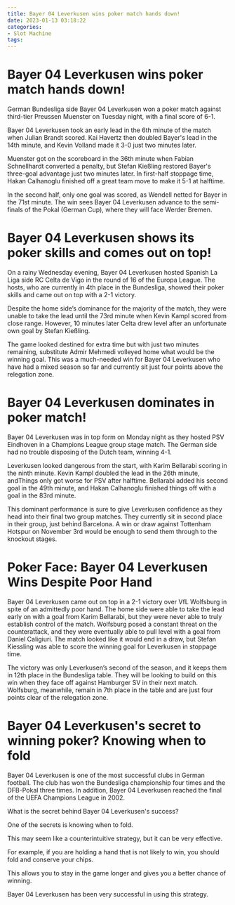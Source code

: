 ```yaml
---
title: Bayer 04 Leverkusen wins poker match hands down!
date: 2023-01-13 03:18:22
categories:
- Slot Machine
tags:
---
```



#  Bayer 04 Leverkusen wins poker match hands down!

German Bundesliga side Bayer 04 Leverkusen won a poker match against third-tier Preussen Muenster on Tuesday night, with a final score of 6-1.

Bayer 04 Leverkusen took an early lead in the 6th minute of the match when Julian Brandt scored. Kai Havertz then doubled Bayer's lead in the 14th minute, and Kevin Volland made it 3-0 just two minutes later.

Muenster got on the scoreboard in the 36th minute when Fabian Schnellhardt converted a penalty, but Stefan Kießling restored Bayer's three-goal advantage just two minutes later. In first-half stoppage time, Hakan Calhanoglu finished off a great team move to make it 5-1 at halftime.

In the second half, only one goal was scored, as Wendell netted for Bayer in the 71st minute. The win sees Bayer 04 Leverkusen advance to the semi-finals of the Pokal (German Cup), where they will face Werder Bremen.

#  Bayer 04 Leverkusen shows its poker skills and comes out on top!

On a rainy Wednesday evening, Bayer 04 Leverkusen hosted Spanish La Liga side RC Celta de Vigo in the round of 16 of the Europa League. The hosts, who are currently in 4th place in the Bundesliga, showed their poker skills and came out on top with a 2-1 victory.

Despite the home side’s dominance for the majority of the match, they were unable to take the lead until the 73rd minute when Kevin Kampl scored from close range. However, 10 minutes later Celta drew level after an unfortunate own goal by Stefan Kießling.

The game looked destined for extra time but with just two minutes remaining, substitute Admir Mehmedi volleyed home what would be the winning goal. This was a much-needed win for Bayer 04 Leverkusen who have had a mixed season so far and currently sit just four points above the relegation zone.

#  Bayer 04 Leverkusen dominates in poker match!

Bayer 04 Leverkusen was in top form on Monday night as they hosted PSV Eindhoven in a Champions League group stage match. The German side had no trouble disposing of the Dutch team, winning 4-1.

Leverkusen looked dangerous from the start, with Karim Bellarabi scoring in the ninth minute. Kevin Kampl doubled the lead in the 26th minute, andThings only got worse for PSV after halftime. Bellarabi added his second goal in the 49th minute, and Hakan Calhanoglu finished things off with a goal in the 83rd minute.

This dominant performance is sure to give Leverkusen confidence as they head into their final two group matches. They currently sit in second place in their group, just behind Barcelona. A win or draw against Tottenham Hotspur on November 3rd would be enough to send them through to the knockout stages.

#  Poker Face: Bayer 04 Leverkusen Wins Despite Poor Hand

Bayer 04 Leverkusen came out on top in a 2-1 victory over VfL Wolfsburg in spite of an admittedly poor hand. The home side were able to take the lead early on with a goal from Karim Bellarabi, but they were never able to truly establish control of the match. Wolfsburg posed a constant threat on the counterattack, and they were eventually able to pull level with a goal from Daniel Caligiuri. The match looked like it would end in a draw, but Stefan Kiessling was able to score the winning goal for Leverkusen in stoppage time.

The victory was only Leverkusen’s second of the season, and it keeps them in 12th place in the Bundesliga table. They will be looking to build on this win when they face off against Hamburger SV in their next match. Wolfsburg, meanwhile, remain in 7th place in the table and are just four points clear of the relegation zone.

#  Bayer 04 Leverkusen's secret to winning poker? Knowing when to fold

Bayer 04 Leverkusen is one of the most successful clubs in German football. The club has won the Bundesliga championship four times and the DFB-Pokal three times.
In addition, Bayer 04 Leverkusen reached the final of the UEFA Champions League in 2002.

What is the secret behind Bayer 04 Leverkusen's success?

One of the secrets is knowing when to fold.

This may seem like a counterintuitive strategy, but it can be very effective.

For example, if you are holding a hand that is not likely to win, you should fold and conserve your chips.

This allows you to stay in the game longer and gives you a better chance of winning.

Bayer 04 Leverkusen has been very successful in using this strategy.